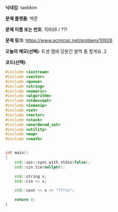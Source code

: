 **닉네임**: taebkim

**문제 플랫폼**: 백준

**문제 이름 또는 번호**: 10926 / ??!

**문제 링크**: https://www.acmicpc.net/problem/10926

**오늘의 메모(선택)**: 트센 땜에 당분간 쌀먹 좀 할게요..2

**코드(선택)**:

```c++
#include <iostream>
#include <vector>
#include <queue>
#include <string>
#include <numeric>
#include <algorithm>
#include <stdexcept>
#include <iomanip>
#include <set>
#include <vector>
#include <stack>
#include <unordered_set>
#include <utility>
#include <map>
#include <cmath>


int main()
{
    std::ios::sync_with_stdio(false);
    std::cin.tie(nullptr);

    std::string s;
    std::cin >> s;

    std::cout << s << "??!\n";

    return 0;
}
```